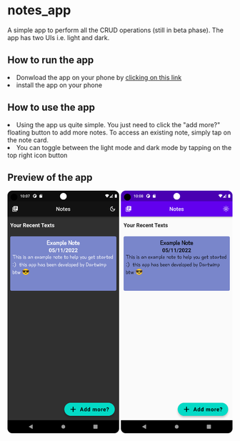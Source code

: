 # notes_app

A simple app to perform all the CRUD operations (still in beta phase). The app has two UIs i.e. light and dark.

## How to run the app

<li>Donwload the app on your phone by <a href ="https://github.com/Darthwimp/notes_app/releases/download/beta/notes_app.apk">clicking on this link</a></li>
<li>install the app on your phone</li>

## How to use the app

<li>Using the app us quite simple. You just need to click the "add more?" floating button to add more notes. To access an existing note, simply tap on the note card.</li>
<li>You can toggle between the light mode and dark mode by tapping on the top right icon button</li>

## Preview of the app

<img src ="screenshots/dark-mode-ui.png" width="250" heigth = "600">
<img src ="screenshots/light-mode-ui.png" width="250" heigth = "600">

